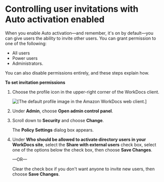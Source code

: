 # Controlling user invitations with Auto activation enabled<a name="control-invites"></a>

When you enable Auto activation—and remember, it's on by default—you can give users the ability to invite other users\. You can grant permission to one of the following:
+ All users
+ Power users
+ Administrators\.

You can also disable permissions entirely, and these steps explain how\.

**To set invitation permissions**

1. Choose the profile icon in the upper\-right corner of the WorkDocs client\.

    ![\[The default profile image in the Amazon WorkDocs web client.\]](http://docs.aws.amazon.com/workdocs/latest/adminguide/images/wd-profile-default.png) 

1. Under **Admin**, choose **Open admin control panel**\.

1. Scroll down to **Security** and choose **Change**\.

   The **Policy Settings** dialog box appears\.

1. Under **Who should be allowed to activate directory users in your WorkDocs site**, select the **Share with external users** check box, select one of the options below the check box, then choose **Save Changes**\.

   —OR—

   Clear the check box if you don't want anyone to invite new users, then choose **Save Changes**\.